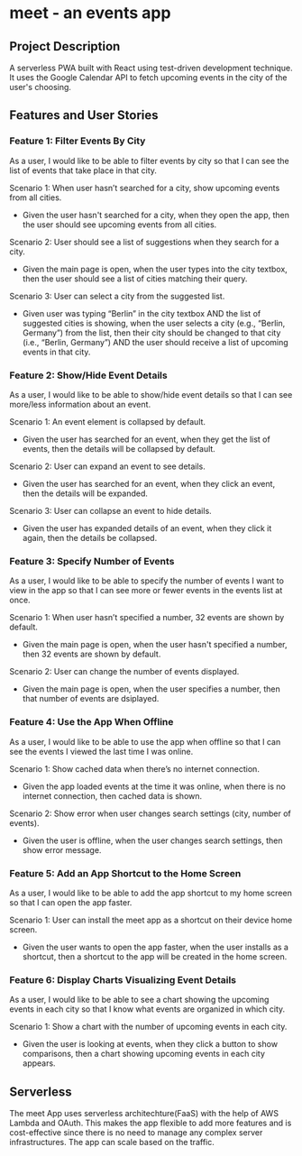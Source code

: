 # meet - an events app

## Project Description
A serverless PWA built with React using test-driven development technique. It uses the Google Calendar API to fetch upcoming events in the city of the user's choosing.

## Features and User Stories

### Feature 1: Filter Events By City
As a user, I would like to be able to filter events by city so that I can see the list of events that take place in that city.

Scenario 1: When user hasn’t searched for a city, show upcoming events from all cities.
- Given the user hasn't searched for a city, when they open the app, then the user should see upcoming events from all cities.

Scenario 2: User should see a list of suggestions when they search for a city.
- Given the main page is open, when the user types into the city textbox, then the user should see a list of cities matching their query.

Scenario 3: User can select a city from the suggested list.
- Given user was typing “Berlin” in the city textbox AND the list of suggested cities is showing, when the user selects a city (e.g., “Berlin, Germany”) from the list, then their city should be changed to that city (i.e., “Berlin, Germany”) AND the user should receive a list of upcoming events in that city.

### Feature 2: Show/Hide Event Details
As a user, I would like to be able to show/hide event details so that I can see more/less information about an event.

Scenario 1: An event element is collapsed by default.
- Given the user has searched for an event, when they get the list of events, then the details will be collapsed by default.

Scenario 2: User can expand an event to see details.
- Given the user has searched for an event, when they click an event, then the details will be expanded.

Scenario 3: User can collapse an event to hide details.
- Given the user has expanded details of an event, when they click it again, then the details be collapsed.

### Feature 3: Specify Number of Events
As a user, I would like to be able to specify the number of events I want to view in the app so that I can see more or fewer events in the events list at once.

Scenario 1: When user hasn’t specified a number, 32 events are shown by default.
- Given the main page is open, when the user hasn't specified a number, then 32 events are shown by default.

Scenario 2: User can change the number of events displayed.
- Given the main page is open, when the user specifies a number, then that number of events are dsiplayed.

### Feature 4: Use the App When Offline
As a user, I would like to be able to use the app when offline so that I can see the events I viewed the last time I was online.

Scenario 1: Show cached data when there’s no internet connection.
- Given the app loaded events at the time it was online, when there is no internet connection, then cached data is shown.

Scenario 2: Show error when user changes search settings (city, number of events).
- Given the user is offline, when the user changes search settings, then show error message.

### Feature 5: Add an App Shortcut to the Home Screen
As a user, I would like to be able to add the app shortcut to my home screen so that I can open the app faster.

Scenario 1: User can install the meet app as a shortcut on their device home screen.
- Given the user wants to open the app faster, when the user installs as a shortcut, then a shortcut to the app will be created in the home screen.

### Feature 6: Display Charts Visualizing Event Details
As a user, I would like to be able to see a chart showing the upcoming events in each city so that I know what events are organized in which city.

Scenario 1: Show a chart with the number of upcoming events in each city.
- Given the user is looking at events, when they click a button to show comparisons, then a chart showing upcoming events in each city appears.

## Serverless
The meet App uses serverless architechture(FaaS) with the help of AWS Lambda and OAuth. This makes the app flexible to add more features and is cost-effective since there is no need to manage any complex server infrastructures. The app can scale based on the traffic.
